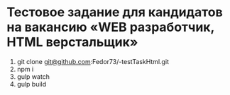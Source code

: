 # Тестовое задание для кандидатов на вакансию «WEB разработчик, HTML верстальщик»
1) git clone git@github.com:Fedor73/-testTaskHtml.git
2) npm i
3) gulp watch
4) gulp build
